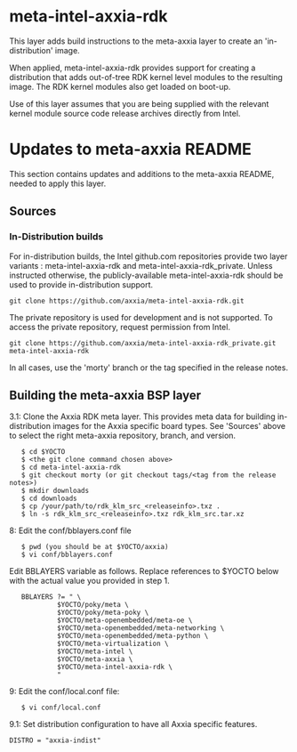 meta-intel-axxia-rdk
==============

This layer adds build instructions to the meta-axxia layer to create an
'in-distribution' image.

When applied, meta-intel-axxia-rdk provides support for creating a distribution that
adds out-of-tree RDK kernel level modules to the resulting image. The RDK kernel
modules also get loaded on boot-up.

Use of this layer assumes that you are being supplied with the relevant kernel
module source code release archives directly from Intel.

Updates to meta-axxia README
============================

This section contains updates and additions to the meta-axxia README, needed 
to apply this layer.

## Sources

### In-Distribution builds
For in-distribution builds, the Intel github.com repositories provide two layer
variants : meta-intel-axxia-rdk and meta-intel-axxia-rdk_private.  Unless
instructed otherwise, the publicly-available meta-intel-axxia-rdk should be
used to provide in-distribution support. 

```
git clone https://github.com/axxia/meta-intel-axxia-rdk.git
```

The private repository is used for development and is not supported.
To access the private repository, request permission from Intel. 

```
git clone https://github.com/axxia/meta-intel-axxia-rdk_private.git meta-intel-axxia-rdk
```

In all cases, use the 'morty' branch or the tag specified in the release notes.

## Building the meta-axxia BSP layer

3.1: Clone the Axxia RDK meta layer. This provides meta data for building
in-distribution images for the Axxia specific board types.  See 'Sources' above to
select the right meta-axxia repository, branch, and version.

```
   $ cd $YOCTO
   $ <the git clone command chosen above>
   $ cd meta-intel-axxia-rdk
   $ git checkout morty (or git checkout tags/<tag from the release notes>)
   $ mkdir downloads
   $ cd downloads
   $ cp /your/path/to/rdk_klm_src_<releaseinfo>.txz .
   $ ln -s rdk_klm_src_<releaseinfo>.txz rdk_klm_src.tar.xz
```

8:  Edit the conf/bblayers.conf file

```
   $ pwd (you should be at $YOCTO/axxia)
   $ vi conf/bblayers.conf
```

Edit BBLAYERS variable as follows. Replace references to $YOCTO below with the
actual value you provided in step 1.

```
   BBLAYERS ?= " \
            $YOCTO/poky/meta \
            $YOCTO/poky/meta-poky \
            $YOCTO/meta-openembedded/meta-oe \
            $YOCTO/meta-openembedded/meta-networking \
            $YOCTO/meta-openembedded/meta-python \
            $YOCTO/meta-virtualization \
            $YOCTO/meta-intel \
            $YOCTO/meta-axxia \
            $YOCTO/meta-intel-axxia-rdk \
            "
```
9: Edit the conf/local.conf file:

```
   $ vi conf/local.conf
```

9.1: Set distribution configuration to have all Axxia specific features.

    DISTRO = "axxia-indist"
